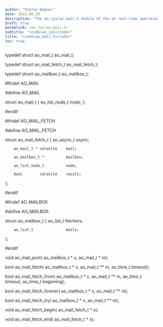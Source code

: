 ```yaml
---
author: "Stefan Wagner"
date: 2022-08-29
description: "The ao_sys/ao_mail.h module of the ao real-time operating system."
draft: true
permalink: /ao_sys/ao_mail.h/ 
subtitle: "<code>ao_sys</code>"
title: "<code>ao_mail.h</code>"
toc: true
---
```


typedef struct  ao_mail_t       ao_mail_t;

typedef struct  ao_mail_fetch_t ao_mail_fetch_t;

typedef struct  ao_mailbox_t    ao_mailbox_t;

#ifndef AO_MAIL

#define AO_MAIL

struct  ao_mail_t
{
        ao_list_node_t          node;
};

#endif

#ifndef AO_MAIL_FETCH

#define AO_MAIL_FETCH

struct  ao_mail_fetch_t
{
        ao_async_t              async;

        ao_mail_t * volatile    mail;

        ao_mailbox_t *          mailbox;

        ao_list_node_t          node;

        bool        volatile    result;
};

#endif

#ifndef AO_MAILBOX

#define AO_MAILBOX

struct  ao_mailbox_t
{
        ao_list_t               fetchers;

        ao_list_t               mails;
};

#endif

void    ao_mail_post(           ao_mailbox_t * x, ao_mail_t * m);

bool    ao_mail_fetch(          ao_mailbox_t * x, ao_mail_t ** m, ao_time_t timeout);

bool    ao_mail_fetch_from(     ao_mailbox_t * x, ao_mail_t ** m, ao_time_t timeout, ao_time_t beginning);

bool    ao_mail_fetch_forever(  ao_mailbox_t * x, ao_mail_t ** m);

bool    ao_mail_fetch_try(      ao_mailbox_t * x, ao_mail_t ** m);

void    ao_mail_fetch_begin(    ao_mail_fetch_t * x);

void    ao_mail_fetch_end(      ao_mail_fetch_t * x);


